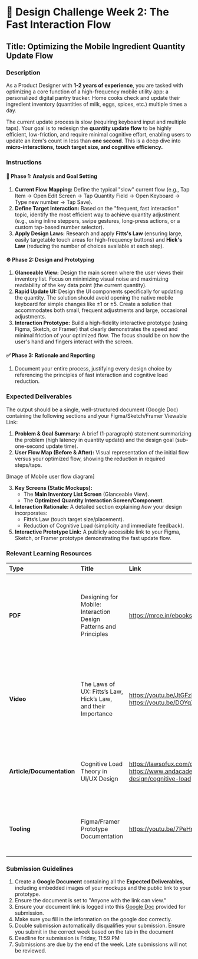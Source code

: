 # 🎨 Design Challenge Week 2: The Fast Interaction Flow
## Title: Optimizing the Mobile Ingredient Quantity Update Flow


### Description
As a Product Designer with **1-2 years of experience**, you are tasked with optimizing a core function of a high-frequency mobile utility app: a personalized digital pantry tracker. Home cooks check and update their ingredient inventory (quantities of milk, eggs, spices, etc.) multiple times a day.

The current update process is slow (requiring keyboard input and multiple taps). Your goal is to redesign the **quantity update flow** to be highly efficient, low-friction, and require minimal cognitive effort, enabling users to update an item's count in less than **one second**. This is a deep dive into **micro-interactions, touch target size, and cognitive efficiency.**

### Instructions

#### 🎯 Phase 1: Analysis and Goal Setting

1.  **Current Flow Mapping:** Define the typical "slow" current flow (e.g., Tap Item $\rightarrow$ Open Edit Screen $\rightarrow$ Tap Quantity Field $\rightarrow$ Open Keyboard $\rightarrow$ Type new number $\rightarrow$ Tap Save).
2.  **Define Target Interaction:** Based on the "frequent, fast interaction" topic, identify the most efficient way to achieve quantity adjustment (e.g., using inline steppers, swipe gestures, long-press actions, or a custom tap-based number selector).
3.  **Apply Design Laws:** Research and apply **Fitts's Law** (ensuring large, easily targetable touch areas for high-frequency buttons) and **Hick's Law** (reducing the number of choices available at each step).

#### ⚙️ Phase 2: Design and Prototyping

1.  **Glanceable View:** Design the main screen where the user views their inventory list. Focus on minimizing visual noise and maximizing readability of the key data point (the current quantity).
2.  **Rapid Update UI:** Design the UI components specifically for updating the quantity. The solution should avoid opening the native mobile keyboard for simple changes like $\pm 1$ or $\pm 5$. Create a solution that accommodates both small, frequent adjustments and large, occasional adjustments.
3.  **Interaction Prototype:** Build a high-fidelity interactive prototype (using Figma, Sketch, or Framer) that clearly demonstrates the speed and minimal friction of your optimized flow. The focus should be on how the user's hand and fingers interact with the screen.

#### ✅ Phase 3: Rationale and Reporting

1.  Document your entire process, justifying every design choice by referencing the principles of fast interaction and cognitive load reduction.

### Expected Deliverables

The output should be a single, well-structured document (Google Doc) containing the following sections and your Figma/Sketch/Framer Viewable Link:

1.  **Problem & Goal Summary:** A brief (1-paragraph) statement summarizing the problem (high latency in quantity update) and the design goal (sub-one-second update time).
2.  **User Flow Map (Before & After):** Visual representation of the initial flow versus your optimized flow, showing the reduction in required steps/taps. 

[Image of Mobile user flow diagram]

3.  **Key Screens (Static Mockups):**
    * The **Main Inventory List Screen** (Glanceable View).
    * The **Optimized Quantity Interaction Screen/Component**.
4.  **Interaction Rationale:** A detailed section explaining *how* your design incorporates:
    * Fitts’s Law (touch target size/placement).
    * Reduction of Cognitive Load (simplicity and immediate feedback).
5.  **Interactive Prototype Link:** A publicly accessible link to your Figma, Sketch, or Framer prototype demonstrating the fast update flow.

### Relevant Learning Resources

| Type | Title | Link | Focus |
| :--- | :--- | :--- | :--- |
| **PDF** | Designing for Mobile: Interaction Design Patterns and Principles | https://mrce.in/ebooks/Mobile%20Interaction%20Design.pdf | Provides foundational knowledge on designing fluid, efficient, and non-distracting mobile experiences. |
| **Video** | The Laws of UX: Fitts’s Law, Hick’s Law, and their Importance | https://youtu.be/JtGFzldf6Uk?si=qzV0RfvTF1oJy7xt  https://youtu.be/DOYqXAPwYQc?si=y0mRfQcpqLHdfmQY | Explains how to leverage these laws to dramatically decrease interaction time and improve usability. |
| **Article/Documentation** | Cognitive Load Theory in UI/UX Design | https://lawsofux.com/cognitive-load/ https://www.andacademy.com/resources/blog/ui-ux-design/cognitive-load | Focuses on minimizing the mental effort required for users to complete a task. |
| **Tooling** | Figma/Framer Prototype Documentation | https://youtu.be/7PeHne7hOh0?si=yOon-ccIpC4KXKoc | Guides on building the actual animated interactions that convey speed. |

### Submission Guidelines

1.  Create a **Google Document** containing all the **Expected Deliverables**, including embedded images of your mockups and the public link to your prototype.
2.  Ensure the document is set to "Anyone with the link can view."
3.  Ensure your document link is logged into this [Google Doc](https://docs.google.com/document/d/1epdj4Ese9ujA8FqKzSlxhlwJuaRlMbyD_IZenRRedCM/edit?usp=sharing) provided for submission.
4.  Make sure you fill in the information on the google doc correctly.
5.  Double submission automatically disqualifies your submission. Ensure you submit in the correct week based on the tab in the document
6.  Deadline for submission is Friday, 11:59 PM
7.  Submissions are due by the end of the week. Late submissions will not be reviewed.
